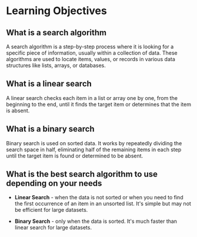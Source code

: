 # Learning Objectives 

## What is a search algorithm

A search algorithm is a step-by-step process where it is looking for a specific piece of information, usually within a collection of data. These algorithms are used to locate items, values, or records in various data structures like lists, arrays, or databases.

## What is a linear search
A linear search checks each item in a list or array one by one, from the beginning to the end, until it finds the target item or determines that the item is absent.

## What is a binary search
Binary search is used on sorted data. It works by repeatedly dividing the search space in half, eliminating half of the remaining items in each step until the target item is found or determined to be absent.

## What is the best search algorithm to use depending on your needs

- **Linear Search** - when the data is not sorted or when you need to find the first occurrence of an item in an unsorted list. It's simple but may not be efficient for large datasets.

- **Binary Search** - only when the data is sorted. It's much faster than linear search for large datasets.


